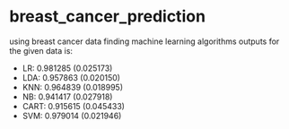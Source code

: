 # breast_cancer_prediction

using breast cancer data finding machine learning algorithms outputs for the given data is:
- LR: 0.981285 (0.025173)
- LDA: 0.957863 (0.020150)
- KNN: 0.964839 (0.018995)
- NB: 0.941417 (0.027918)
- CART: 0.915615 (0.045433)
- SVM: 0.979014 (0.021946)
